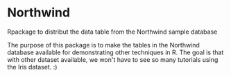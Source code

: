 # Northwind
Rpackage to distribut the data table from the Northwind sample database

The purpose of this package is to make the tables in the Northwind database available for demonstrating other techniques in R. 
The goal is that with other dataset available, we won't have to see so many tutorials using the Iris dataset. :)